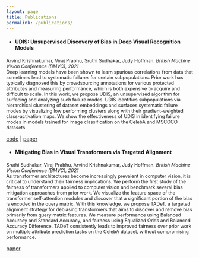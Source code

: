 ```yaml
---
layout: page
title: Publications
permalink: /publications/
---
```


- #### UDIS: Unsupervised Discovery of Bias in Deep Visual Recognition Models
<span style="font-size:0.9em;"> Arvind Krishnakumar, Viraj Prabhu, Sruthi Sudhakar, Judy Hoffman. <em>British Machine Vision Conference (BMVC), 2021</em> <br/> 
Deep learning models have been shown to learn spurious correlations from data that sometimes lead to systematic failures for certain subpopulations. Prior work has typically diagnosed this by crowdsourcing annotations for various protected attributes and measuring performance, which is both expensive to acquire and difficult to scale. In this work, we propose UDIS, an unsupervised algorithm for surfacing and analyzing such failure modes. UDIS identifies subpopulations via hierarchical clustering of dataset embeddings and surfaces systematic failure modes by visualizing low performing clusters along with their gradient-weighted class-activation maps. We show the effectiveness of UDIS in identifying failure modes in models trained for image classification on the CelebA and MSCOCO datasets. <br />

[code](https://github.com/akrishna77/bias-discovery) | [paper](https://www.bmvc2021-virtualconference.com/conference/papers/paper_0362.html)

</span>

- #### Mitigating Bias in Visual Transformers via Targeted Alignment
<span style="font-size:0.9em;"> Sruthi Sudhakar, Viraj Prabhu, Arvind Krishnakumar, Judy Hoffman. <em>British Machine Vision Conference (BMVC), 2021</em> <br/> 
As transformer architectures become increasingly prevalent in computer vision, it is critical to understand their fairness implications. We perform the first study of the fairness of transformers applied to computer vision and benchmark several bias mitigation approaches from prior work. We visualize the feature space of the transformer self-attention modules and discover that a significant portion of the bias is encoded in the query matrix. With this knowledge, we propose TADeT, a targeted alignment strategy for debiasing transformers that aims to discover and remove bias primarily from query matrix features. We measure performance using Balanced Accuracy and Standard Accuracy, and fairness using Equalized Odds and Balanced Accuracy Difference. TADeT consistently leads to improved fairness over prior work on multiple attribute prediction tasks on the CelebA dataset, without compromising performance. <br />

[paper](https://www.bmvc2021-virtualconference.com/conference/papers/paper_0282.html)

</span>